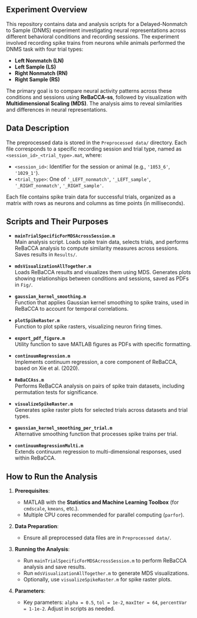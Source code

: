 ## Experiment Overview

This repository contains data and analysis scripts for a Delayed-Nonmatch to Sample (DNMS) experiment investigating neural representations across different behavioral conditions and recording sessions. The experiment involved recording spike trains from neurons while animals performed the DNMS task with four trial types:

- **Left Nonmatch (LN)**
- **Left Sample (LS)**
- **Right Nonmatch (RN)**
- **Right Sample (RS)**

The primary goal is to compare neural activity patterns across these conditions and sessions using **ReBaCCA-ss**, followed by visualization with **Multidimensional Scaling (MDS)**. The analysis aims to reveal similarities and differences in neural representations.

## Data Description

The preprocessed data is stored in the `Preprocessed data/` directory. Each file corresponds to a specific recording session and trial type, named as `<session_id>_<trial_type>.mat`, where:

- `<session_id>`: Identifier for the session or animal (e.g., `'1053_6'`, `'1029_1'`).
- `<trial_type>`: One of `'_LEFT_nonmatch'`, `'_LEFT_sample'`, `'_RIGHT_nonmatch'`, `'_RIGHT_sample'`.

Each file contains spike train data for successful trials, organized as a matrix with rows as neurons and columns as time points (in milliseconds).

## Scripts and Their Purposes

- **`mainTrialSpecificForMDSAcrossSession.m`**  
  Main analysis script. Loads spike train data, selects trials, and performs ReBaCCA analysis to compute similarity measures across sessions. Saves results in `Results/`.

- **`mdsVisualizationAllTogether.m`**  
  Loads ReBaCCA results and visualizes them using MDS. Generates plots showing relationships between conditions and sessions, saved as PDFs in `Fig/`.

- **`gaussian_kernel_smoothing.m`**  
  Function that applies Gaussian kernel smoothing to spike trains, used in ReBaCCA to account for temporal correlations.

- **`plotSpikeRaster.m`**  
  Function to plot spike rasters, visualizing neuron firing times.

- **`export_pdf_figure.m`**  
  Utility function to save MATLAB figures as PDFs with specific formatting.

- **`continuumRegression.m`**  
  Implements continuum regression, a core component of ReBaCCA, based on Xie et al. (2020).

- **`ReBaCCAss.m`**  
  Performs ReBaCCA analysis on pairs of spike train datasets, including permutation tests for significance.

- **`visualizeSpikeRaster.m`**  
  Generates spike raster plots for selected trials across datasets and trial types.

- **`gaussian_kernel_smoothing_per_trial.m`**  
  Alternative smoothing function that processes spike trains per trial.

- **`continuumRegressionMulti.m`**  
  Extends continuum regression to multi-dimensional responses, used within ReBaCCA.

## How to Run the Analysis

1. **Prerequisites**:
   - MATLAB with the **Statistics and Machine Learning Toolbox** (for `cmdscale`, `kmeans`, etc.).
   - Multiple CPU cores recommended for parallel computing (`parfor`).

2. **Data Preparation**:
   - Ensure all preprocessed data files are in `Preprocessed data/`.

3. **Running the Analysis**:
   - Run `mainTrialSpecificForMDSAcrossSession.m` to perform ReBaCCA analysis and save results.
   - Run `mdsVisualizationAllTogether.m` to generate MDS visualizations.
   - Optionally, use `visualizeSpikeRaster.m` for spike raster plots.

4. **Parameters**:
   - Key parameters: `alpha = 0.5`, `tol = 1e-2`, `maxIter = 64`, `percentVar = 1-1e-2`. Adjust in scripts as needed.
